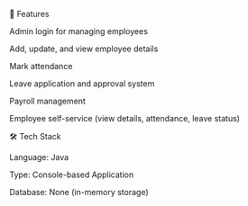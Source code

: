 🚀 Features

Admin login for managing employees

Add, update, and view employee details

Mark attendance

Leave application and approval system

Payroll management

Employee self-service (view details, attendance, leave status)

🛠 Tech Stack

Language: Java

Type: Console-based Application

Database: None (in-memory storage)
